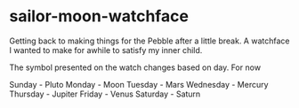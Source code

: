 # sailor-moon-watchface
Getting back to making things for the Pebble after a little break. A watchface I wanted to make for awhile to satisfy my inner child.

The symbol presented on the watch changes based on day. For now

Sunday - Pluto
Monday - Moon
Tuesday - Mars
Wednesday - Mercury
Thursday - Jupiter
Friday - Venus
Saturday - Saturn
